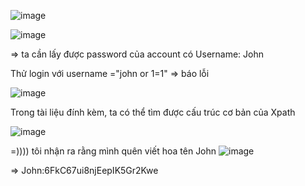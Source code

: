 ![image](https://github.com/user-attachments/assets/e95dea54-9ac1-4979-8e06-dd53124bdf49)

![image](https://github.com/user-attachments/assets/566f00dd-fa75-48a0-a63f-beabec9011d5)

=> ta cần lấy được password của account có  Username: John 

Thử login với username ="john or 1=1" => báo lỗi

![image](https://github.com/user-attachments/assets/8beefab8-4181-45fe-aa86-63355861dc04)

Trong tài liệu đính kèm, ta có thể tìm được cấu trúc cơ bản của Xpath

![image](https://github.com/user-attachments/assets/12e3a0f2-b0bf-41a6-bc3f-1e02676ce879)

=)))) tôi nhận ra rằng mình quên viết hoa tên John
![image](https://github.com/user-attachments/assets/7ac5dfaa-edb8-424d-8145-deccc7afb47d)

=> John:6FkC67ui8njEepIK5Gr2Kwe
